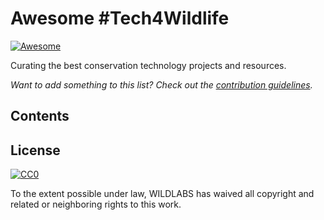 # Awesome #Tech4Wildlife

[![Awesome](https://awesome.re/badge.svg)](https://awesome.re)

Curating the best conservation technology projects and resources.

_Want to add something to this list? Check out the [contribution guidelines](CONTRIBUTING.md)._

## Contents

## License 

[![CC0](http://mirrors.creativecommons.org/presskit/buttons/88x31/svg/cc-zero.svg)](https://creativecommons.org/publicdomain/zero/1.0/)

To the extent possible under law, WILDLABS has waived all copyright and related or neighboring rights to this work.
